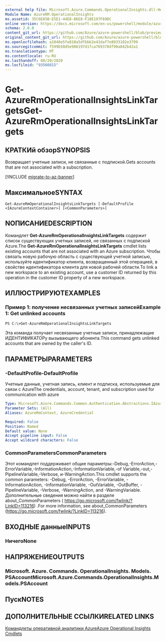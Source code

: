 ```yaml
---
external help file: Microsoft.Azure.Commands.OperationalInsights.dll-Help.xml
Module Name: AzureRM.OperationalInsights
ms.assetid: 35C6E85B-E5E1-44E8-86E8-F18E197F69DC
online version: https://docs.microsoft.com/en-us/powershell/module/azurerm.operationalinsights/get-azurermoperationalinsightslinktargets
schema: 2.0.0
content_git_url: https://github.com/Azure/azure-powershell/blob/preview/src/ResourceManager/OperationalInsights/Commands.OperationalInsights/help/Get-AzureRmOperationalInsightsLinkTargets.md
original_content_git_url: https://github.com/Azure/azure-powershell/blob/preview/src/ResourceManager/OperationalInsights/Commands.OperationalInsights/help/Get-AzureRmOperationalInsightsLinkTargets.md
ms.openlocfilehash: a1040e5fe810a5dfbbb2e41daf7e8933102e3799
ms.sourcegitcommit: f599b50d5e980197d1fca769378df90a842b42a1
ms.translationtype: MT
ms.contentlocale: ru-RU
ms.lasthandoff: 08/20/2020
ms.locfileid: "93560815"
---
```

# <span data-ttu-id="e9b56-101">Get-AzureRmOperationalInsightsLinkTargets</span><span class="sxs-lookup"><span data-stu-id="e9b56-101">Get-AzureRmOperationalInsightsLinkTargets</span></span>

## <span data-ttu-id="e9b56-102">КРАТКИй обзор</span><span class="sxs-lookup"><span data-stu-id="e9b56-102">SYNOPSIS</span></span>
<span data-ttu-id="e9b56-103">Возвращает учетные записи, не связанные с подпиской.</span><span class="sxs-lookup"><span data-stu-id="e9b56-103">Gets accounts that are not associated with a subscription.</span></span>

[!INCLUDE [migrate-to-az-banner](../../includes/migrate-to-az-banner.md)]

## <span data-ttu-id="e9b56-104">Максимальное</span><span class="sxs-lookup"><span data-stu-id="e9b56-104">SYNTAX</span></span>

```
Get-AzureRmOperationalInsightsLinkTargets [-DefaultProfile <IAzureContextContainer>] [<CommonParameters>]
```

## <span data-ttu-id="e9b56-105">NОПИСАНИЕ</span><span class="sxs-lookup"><span data-stu-id="e9b56-105">DESCRIPTION</span></span>
<span data-ttu-id="e9b56-106">Командлет **Get-AzureRmOperationalInsightsLinkTargets** содержит список существующих учетных записей, не связанных с подпиской Azure.</span><span class="sxs-lookup"><span data-stu-id="e9b56-106">The **Get-AzureRmOperationalInsightsLinkTargets** cmdlet lists existing accounts that are not associated with an Azure subscription.</span></span>
<span data-ttu-id="e9b56-107">Чтобы связать новую рабочую область с существующей учетной записью, используйте идентификатор клиента, возвращенный этой операцией, в свойстве идентификатора клиента для новой рабочей области.</span><span class="sxs-lookup"><span data-stu-id="e9b56-107">To link a new workspace to an existing account, use a customer ID returned by this operation in the customer ID property of a new workspace.</span></span>

## <span data-ttu-id="e9b56-108">ИЛЛЮСТРИРУЮТ</span><span class="sxs-lookup"><span data-stu-id="e9b56-108">EXAMPLES</span></span>

### <span data-ttu-id="e9b56-109">Пример 1: получение несвязанных учетных записей</span><span class="sxs-lookup"><span data-stu-id="e9b56-109">Example 1: Get unlinked accounts</span></span>
```
PS C:\>Get-AzureRmOperationalInsightsLinkTargets
```

<span data-ttu-id="e9b56-110">Эта команда получает несвязанные учетные записи, принадлежащие ИДЕНТИФИКАТОРу вызывающего абонента.</span><span class="sxs-lookup"><span data-stu-id="e9b56-110">This command gets unlinked accounts that are owned by the caller's ID.</span></span>

## <span data-ttu-id="e9b56-111">ПАРАМЕТРЫ</span><span class="sxs-lookup"><span data-stu-id="e9b56-111">PARAMETERS</span></span>

### <span data-ttu-id="e9b56-112">-DefaultProfile</span><span class="sxs-lookup"><span data-stu-id="e9b56-112">-DefaultProfile</span></span>
<span data-ttu-id="e9b56-113">Учетные данные, учетная запись, клиент и подписка, используемые для связи с Azure</span><span class="sxs-lookup"><span data-stu-id="e9b56-113">The credentials, account, tenant, and subscription used for communication with azure</span></span>

```yaml
Type: Microsoft.Azure.Commands.Common.Authentication.Abstractions.IAzureContextContainer
Parameter Sets: (All)
Aliases: AzureRmContext, AzureCredential

Required: False
Position: Named
Default value: None
Accept pipeline input: False
Accept wildcard characters: False
```

### <span data-ttu-id="e9b56-114">CommonParameters</span><span class="sxs-lookup"><span data-stu-id="e9b56-114">CommonParameters</span></span>
<span data-ttu-id="e9b56-115">Этот командлет поддерживает общие параметры:-Debug,-ErrorAction,-ErrorVariable,-InformationAction,-InformationVariable,-of Variable,-out,-PipelineVariable,-Verbose, и-WarningAction.</span><span class="sxs-lookup"><span data-stu-id="e9b56-115">This cmdlet supports the common parameters: -Debug, -ErrorAction, -ErrorVariable, -InformationAction, -InformationVariable, -OutVariable, -OutBuffer, -PipelineVariable, -Verbose, -WarningAction, and -WarningVariable.</span></span> <span data-ttu-id="e9b56-116">Дополнительные сведения можно найти в разделе about_CommonParameters ( https://go.microsoft.com/fwlink/?LinkID=113216) .</span><span class="sxs-lookup"><span data-stu-id="e9b56-116">For more information, see about_CommonParameters (https://go.microsoft.com/fwlink/?LinkID=113216).</span></span>

## <span data-ttu-id="e9b56-117">ВХОДНЫЕ данные</span><span class="sxs-lookup"><span data-stu-id="e9b56-117">INPUTS</span></span>

### <span data-ttu-id="e9b56-118">Ничего</span><span class="sxs-lookup"><span data-stu-id="e9b56-118">None</span></span>

## <span data-ttu-id="e9b56-119">НАПРЯЖЕНИЕ</span><span class="sxs-lookup"><span data-stu-id="e9b56-119">OUTPUTS</span></span>

### <span data-ttu-id="e9b56-120">Microsoft. Azure. Commands. OperationalInsights. Models. PSAccount</span><span class="sxs-lookup"><span data-stu-id="e9b56-120">Microsoft.Azure.Commands.OperationalInsights.Models.PSAccount</span></span>

## <span data-ttu-id="e9b56-121">Пуск</span><span class="sxs-lookup"><span data-stu-id="e9b56-121">NOTES</span></span>

## <span data-ttu-id="e9b56-122">ДОПОЛНИТЕЛЬНЫЕ ССЫЛКИ</span><span class="sxs-lookup"><span data-stu-id="e9b56-122">RELATED LINKS</span></span>

[<span data-ttu-id="e9b56-123">Командлеты оперативной аналитики Azure</span><span class="sxs-lookup"><span data-stu-id="e9b56-123">Azure Operational Insights Cmdlets</span></span>](./AzureRM.OperationalInsights.md)


